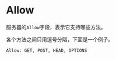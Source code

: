 # Allow

服务器的`Allow`字段，表示它支持哪些方法。

各个方法之间只用逗号分隔，下面是一个例子。

```http
Allow: GET, POST, HEAD, OPTIONS
```